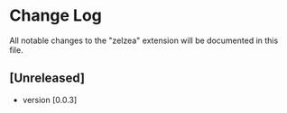 # Change Log

All notable changes to the "zelzea" extension will be documented in this file.

## [Unreleased]
- version [0.0.3]


